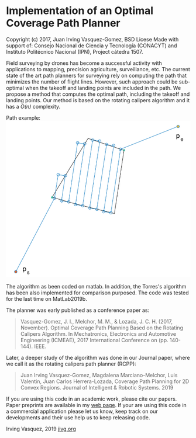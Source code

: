 # Implementation of an Optimal Coverage Path Planner

Copyright (c) 2017, Juan Irving Vasquez-Gomez, BSD Licese
Made with support of: Consejo Nacional de Ciencia y Tecnología (CONACYT) and Instituto Politécnico Nacional (IPN), Project cátedra 1507.

Field surveying by drones has become a successful activity with applications to mapping, precision agriculture, surveillance, etc. The current state of the art path planners for surveying rely on computing the path that minimizes the number of flight lines. However, such approach could be sub-optimal when the takeoff and landing points are included in the path. We propose a method that computes the optimal path, including the takeoff and landing points. Our method is based on the rotating calipers algorithm and it has a *O(n)* complexity.

Path example:
![Path Example](images/path_example.png)

The algorithm as been coded on matlab. In addition, the Torres's algorithm has been also implemented for comparison purposed. The code was tested for the last time on MatLab2019b.

The planner was early published as a conference paper as:

> Vasquez-Gomez, J. I., Melchor, M. M., & Lozada, J. C. H. (2017, November). Optimal Coverage Path Planning Based on the Rotating Calipers Algorithm. In Mechatronics, Electronics and Automotive Engineering (ICMEAE), 2017 International Conference on (pp. 140-144). IEEE.

Later, a deeper study of the algorithm was done in our Journal paper, where we call it as the rotating calipers path planner (RCPP):

> Juan Irving Vasquez-Gomez, Magdalena Marciano-Melchor, Luis Valentin, Juan Carlos Herrera-Lozada, Coverage Path Planning for 2D Convex Regions. Journal of Intelligent & Robotic Systems. 2019

If you are using this code in an academic work, please cite our papers. Paper preprints are available in my [web page][jivg]. If your are using this code in a commercial application please let us know, keep track on our developments and their use help us to keep releasing code.

Irving Vasquez, 2019
[jivg.org][jivg]


[jivg]: https://jivg.org/

